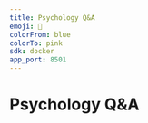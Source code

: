 ```yaml
---
title: Psychology Q&A
emoji: 🧠
colorFrom: blue
colorTo: pink
sdk: docker
app_port: 8501
---
```


# Psychology Q&A
